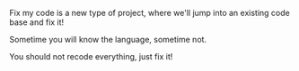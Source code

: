 Fix my code is a new type of project, where we'll jump into an existing code base and fix it!

Sometime you will know the language, sometime not.

You should not recode everything, just fix it!
